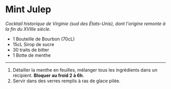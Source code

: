# Mint Julep

_Cocktail historique de Virginie (sud des États-Unis), dont l'origine remonte à la fin du XVIIIe siècle._

- 1 Bouteille de Bourbon (70cL)
- 15cL Sirop de sucre
- 30 traits de bitter
- 1 Botte de menthe

---

1. Détailler la menthe en feuilles, mélanger tous les ingrédients dans un récipient. **Bloquer au froid 2 à 6h**.
2. Servir dans des verres remplis à ras de glace pilée.
